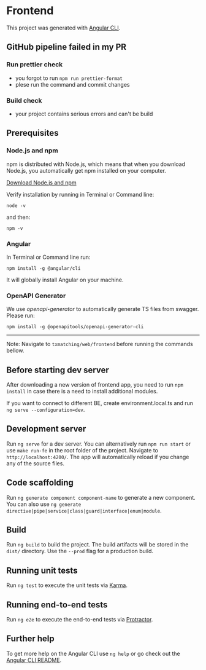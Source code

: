 # Frontend

This project was generated with [Angular CLI](https://github.com/angular/angular-cli).

## GitHub pipeline failed in my PR

### Run prettier check

- you forgot to run `npm run prettier-format`
- plese run the command and commit changes

### Build check

- your project contains serious errors and can't be build

## Prerequisites

### Node.js and npm

npm is distributed with Node.js, which means that when you download Node.js, you automatically get npm installed on your computer.

[Download Node.js and npm](https://nodejs.org/en/)

Verify installation by running in Terminal or Command line:

```
node -v
```

and then:

```
npm -v
```

### Angular

In Terminal or Command line run:

```
npm install -g @angular/cli
```

It will globally install Angular on your machine.

### OpenAPI Generator

We use _openapi-generator_ to automatically generate TS files from swagger. Please run:

```
npm install -g @openapitools/openapi-generator-cli
```

---

Note: Navigate to `txmatching/web/frontend` before running the commands bellow.

## Before starting dev server

After downloading a new version of frontend app, you need to run `npm install` in case there is a need to install additional modules.

If you want to connect to different BE, create environment.local.ts and run `ng serve --configuration=dev`.

## Development server

Run `ng serve` for a dev server. You can alternatively run `npm run start` or use `make run-fe` in the root folder of the project.
Navigate to `http://localhost:4200/`. The app will automatically reload if you change any of the source files.

## Code scaffolding

Run `ng generate component component-name` to generate a new component. You can also use `ng generate directive|pipe|service|class|guard|interface|enum|module`.

## Build

Run `ng build` to build the project. The build artifacts will be stored in the `dist/` directory. Use the `--prod` flag for a production build.

## Running unit tests

Run `ng test` to execute the unit tests via [Karma](https://karma-runner.github.io).

## Running end-to-end tests

Run `ng e2e` to execute the end-to-end tests via [Protractor](http://www.protractortest.org/).

## Further help

To get more help on the Angular CLI use `ng help` or go check out the [Angular CLI README](https://github.com/angular/angular-cli/blob/master/README.md).
